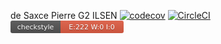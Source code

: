 de Saxce Pierre
G2 ILSEN
[![codecov](https://codecov.io/gh/pierredesaxce/ceri-m1-techniques-de-test/branch/master/graph/badge.svg?token=UKNP6MKTNI)](https://codecov.io/gh/pierredesaxce/ceri-m1-techniques-de-test)
[![CircleCI](https://circleci.com/gh/pierredesaxce/ceri-m1-techniques-de-test/tree/master.svg?style=svg)](https://circleci.com/gh/pierredesaxce/ceri-m1-techniques-de-test/tree/master)
<svg width="181" height="20" xmlns:xlink="http://www.w3.org/1999/xlink" xmlns="http://www.w3.org/2000/svg"><linearGradient id="smooth" x2="0" y2="100%"><stop offset="0" stop-color="#bbb" stop-opacity=".1"/><stop offset="1" stop-opacity=".1"/></linearGradient><mask id="round"><rect width="181" height="20" rx="3" fill="#fff"/></mask><g mask="url(#round)"><rect width="80" height="20" fill="#555"/><rect x="80" width="101" height="20" fill="#E05D44"/><rect width="181" height="20" fill="url(#smooth)"/></g><g fill="#fff" text-anchor="middle" font-family="DejaVu Sans,Verdana,Geneva,sans-serif" font-size="11"><text x="40" y="15" fill="#010101" fill-opacity=".3">checkstyle</text><text x="40" y="14">checkstyle</text><text x="130" y="15" fill="#010101" fill-opacity=".3">E:222 W:0 I:0</text><text x="130" y="14">E:222 W:0 I:0</text></g></svg>